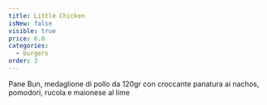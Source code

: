 ```yaml
---
title: Little Chicken
isNew: false
visible: true
price: 6.8
categories:
  - burgers
order: 3
---
```


Pane Bun, medaglione di pollo da 120gr con croccante panatura ai nachos, pomodori, rucola e maionese al lime
